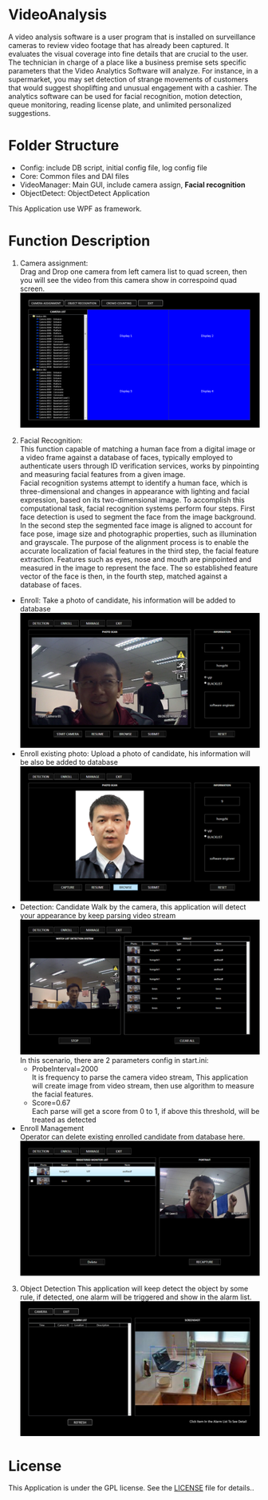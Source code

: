 # VideoAnalysis
A video analysis software is a user program that is installed on surveillance cameras to review video footage that has already been captured. It evaluates the visual coverage into fine details that are crucial to the user. The technician in charge of a place like a business premise sets specific parameters that the Video Analytics Software will analyze. For instance, in a supermarket, you may set detection of strange movements of customers that would suggest shoplifting and unusual engagement with a cashier. The analytics software can be used for facial recognition, motion detection, queue monitoring, reading license plate, and unlimited personalized suggestions.

# Folder Structure
+ Config: include DB script, initial config file, log config file
+ Core: Common files and DAI files
+ VideoManager: Main GUI, include camera assign, **Facial recognition**
+ ObjectDetect: ObjectDetect Application

This Application use WPF as framework.

# Function Description
1. Camera assignment:  
Drag and Drop one camera from left camera list to quad screen, then you will see the video from this camera show in correspoind quad screen.
![](./docs/images/Camera%20Assignment.png)

2. Facial Recognition:  
This function capable of matching a human face from a digital image or a video frame against a database of faces, typically employed to authenticate users through ID verification services, works by pinpointing and measuring facial features from a given image.  
Facial recognition systems attempt to identify a human face, which is three-dimensional and changes in appearance with lighting and facial expression, based on its two-dimensional image. To accomplish this computational task, facial recognition systems perform four steps. First face detection is used to segment the face from the image background. In the second step the segmented face image is aligned to account for face pose, image size and photographic properties, such as illumination and grayscale. The purpose of the alignment process is to enable the accurate localization of facial features in the third step, the facial feature extraction. Features such as eyes, nose and mouth are pinpointed and measured in the image to represent the face. The so established feature vector of the face is then, in the fourth step, matched against a database of faces.
+ Enroll: Take a photo of candidate, his information will be added to database   
![](./docs/images/Enroll.png)
+ Enroll existing photo: Upload a photo of candidate, his information will be also be added to database  
![](./docs/images/Enroll_Browse.png)
+ Detection: Candidate Walk by the camera, this application will detect your appearance by keep parsing video stream   
![](./docs/images/Detection.png)  
In this scenario, there are 2 parameters config in start.ini:  
    - ProbeInterval=2000  
    It is frequency to parse the camera video stream, This application will create image from video stream, then use algorithm to measure the facial features.
    - Score=0.67  
    Each parse will get a score from 0 to 1, if above this threshold, will be treated as detected
+ Enroll Management  
Operator can delete existing enrolled candidate from database here.   
![](./docs/images/Manage.png)  

3. Object Detection
This application will keep detect the object by some rule, if detected, one alarm will be triggered and show in the alarm list.
![](./docs/images/Object%20Recognition.png)

# License
This Application is under the GPL license. See the [LICENSE](LICENSE) file for details..